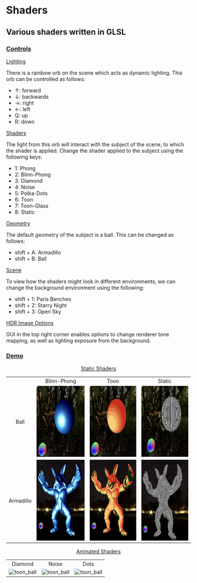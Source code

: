 <!-- github does no allow CSS -->
<!-- <style>
  .container {
    display: flex;
  }
  .image-container {
    flex: 1;
  }
  .image-container img {
    width: 200px;
    height: 175px;
  }
  .image-container p {
    text-align: center;
  }
</style> -->

# Shaders
## Various shaders written in GLSL

<h3><ins>Controls</ins></h3>
<ins>Lighting</ins>

There is a rainbow orb on the scene which acts as dynamic lighting. This orb can be controlled as follows:
<ul>
  <li>↑: forward</li>
  <li>↓: backwards</li>
  <li>→: right</li>
  <li>←: left</li>
  <li>Q: up</li>
  <li>R: down</li>
</ul>
<ins>Shaders</ins>

The light from this orb will interact with the subject of the scene, to which the shader is applied. Change the shader applied to the subject using the following keys:
<ul>
  <li>1: Phong</li>
  <li>2: Blinn-Phong</li>
  <li>3: Diamond</li>
  <li>4: Noise</li>
  <li>5: Polka-Dots</li>
  <li>6: Toon</li>
  <li>7: Toon-Glass</li>
  <li>8: Static</li>
</ul>
<ins>Geometry</ins>

The default geometry of the subject is a ball. This can be changed as follows:
<ul>
  <li>shift + A: Armadillo</li>
  <li>shift + B: Ball</li>
</ul>
<ins>Scene</ins>

To view how the shaders might look in different environments, we can change the background environment using the following:
<ul>
  <li>shift + 1: Paris Benches</li>
  <li>shift + 2: Starry Night</li>
  <li>shift + 3: Open Sky</li>
</ul>
<ins>HDR Image Options</ins> 

GUI in the top right corner enables options to change renderer tone mapping, as well as lighting exposure from the background.

<h3><ins>Demo</ins></h3>

<!-- <div display="flex">
  <div>
    <img src="./images/blinn_orb.png" alt="blinn_ball" width="200" height="175">
    <p>Blinn-Phong</p>
  </div>

  <div>
    <img src="./images/toon_orb.png" alt="toon_ball" width="200" height="175">
    <p>Toon</p>
  </div>

  <div>
    <img src="./images/noise_orb.png" alt="noise_ball" width="200" height="175">
    <p>Noise</p>
  </div>
</div> -->
<p align="center"><ins>Static Shaders</ins></p>
<table>
  <tr>
    <td align="center"> </td>
    <td align="center">Blinn-Phong</td>
    <td align="center">Toon</td>
    <td align="center">Static</td>
  </tr>
  <tr>
    <td align="center">Ball</td>
    <td><img src="./images/blinn_orb.png" alt="blinn_ball" width="220" height="192.5"></td>
    <td><img src="./images/toon_orb.png" alt="toon_ball" width="220" height="192.5"></td>
    <td><img src="./images/static_orb.png" alt="toon_ball" width="220" height="192.5"></td>
  </tr>
  <tr>
    <td align="center">Armadillo</td>
    <td><img src="./images/armadillo_blinn.png" alt="blinn_ball" width="220" height="220"></td>
    <td><img src="./images/armadillo_toon.png" alt="toon_ball" width="220" height="220"></td>
    <td><img src="./images/armadillo_static.png" alt="noise_ball" width="220" height="220"></td>
  </tr>
</table>

<p align="center"><ins>Animated Shaders</ins></p>

<table>
  <tr>
    <td align="center">Diamond</td>
    <td align="center">Noise</td>
    <td align="center">Dots</td>
  </tr>
  <tr>
    <td><img src="./images/diamond.gif" alt="toon_ball" width="220" height="220"></td>
    <td><img src="./images/noise.gif" alt="toon_ball" width="220" height="220"></td>
    <td><img src="./images/dots.gif" alt="toon_ball" width="220" height="220"></td>
  </tr>
</table>


